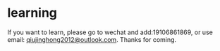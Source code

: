 # learning
If you want to learn, please go to wechat and add:19106861869, or use email: qiujinghong2012@outlook.com. Thanks for coming.
